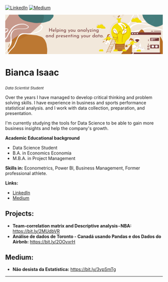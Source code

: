 [![LinkedIn](https://img.shields.io/badge/LinkedIn-biancaisaac-blue.svg)](https://www.linkedin.com/in/bianca-rodrigues-isaac/) [![Medium](https://img.shields.io/badge/Medium-biancaisaac-green)](https://biancarisaac.medium.com/)

<p align="center">
  <img src="https://raw.githubusercontent.com/bianca-isaac/Portfolio/main/images/Capa_linkedin.png" >
</p>

# Bianca Isaac
<sub>*Data Scientist Student*</sub>

Over the years I have managed to develop critical thinking and problem solving skills. I have experience in business and sports performance statistical analysis. and I work with data collection, preparation, and presentation.

I'm currently studying the tools for Data Science to be able to gain more business insights and help the company's growth.



**Academic Educational background** 
* Data Science Student 
* B.A. in Economics Economia
* M.B.A. in Project Management 


**Skills in:** Econometrics, Power BI, Business Management, Former professional athlete.


**Links:**
* [LinkedIn](https://www.linkedin.com/in/bianca-rodrigues-isaac/)
* [Medium](https://biancarisaac.medium.com/)


## Projects:

* **Team-correlation matrix and Descriptive analysis - NBA:** https://bit.ly/2MUdbVR
* **Análise de dados de Toronto - Canadá usando Pandas e dos Dados do Airbnb:** https://bit.ly/2OOvxrH


## Medium:
* **Não desista da Estatística:** https://bit.ly/3vpSmTg

---

